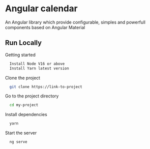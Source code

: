 
# Angular calendar

An Angular library which provide configurable, simples and powerfull components based on Angular Material

## Run Locally

Getting started

```bash
  Install Node V16 or above
  Install Yarn latest version
```

Clone the project

```bash
  git clone https://link-to-project
```

Go to the project directory

```bash
  cd my-project
```

Install dependencies

```bash
  yarn
```

Start the server

```bash
  ng serve
```

